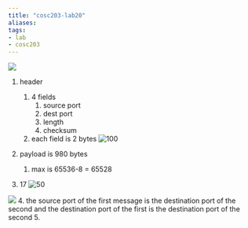 ```yaml
---
title: "cosc203-lab20"
aliases: 
tags: 
- lab
- cosc203
---
```


![](https://i.imgur.com/EnNd94C.png)

1. header
	1. 4 fields
		1. source port
		2. dest port
		3. length
		4. checksum
	2. each field is 2 bytes
![100](https://i.imgur.com/dzMuJWY.png)

2. payload is 980 bytes
	1. max is 65536-8 = 65528

3. 17 ![50](https://i.imgur.com/uKGY8WP.png)

![](https://i.imgur.com/In1iX3w.png)
4. the source port of the first message is the destination port of the second and the destination port of the first is the destination port of the second
5. 
